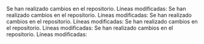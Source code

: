 Se han realizado cambios en el repositorio. Líneas modificadas: 
Se han realizado cambios en el repositorio. Líneas modificadas: 
Se han realizado cambios en el repositorio. Líneas modificadas: 
Se han realizado cambios en el repositorio. Líneas modificadas: 
Se han realizado cambios en el repositorio. Líneas modificadas: 

